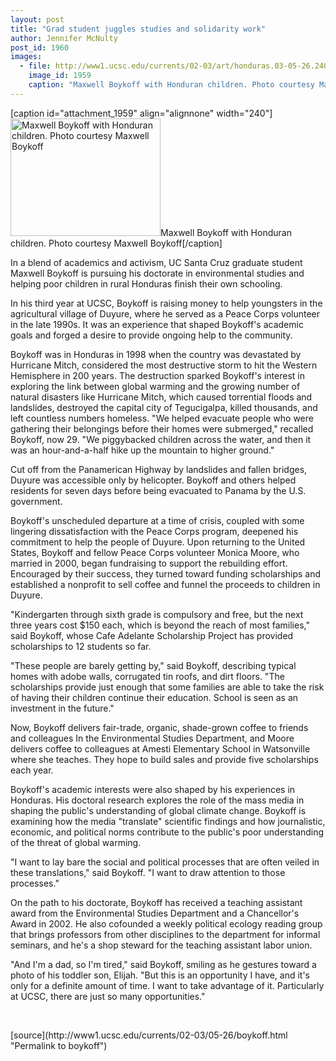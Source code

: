 ```yaml
---
layout: post
title: "Grad student juggles studies and solidarity work"
author: Jennifer McNulty
post_id: 1960
images:
  - file: http://www1.ucsc.edu/currents/02-03/art/honduras.03-05-26.240.jpg
    image_id: 1959
    caption: "Maxwell Boykoff with Honduran children. Photo courtesy Maxwell Boykoff"
---
```


[caption id="attachment_1959" align="alignnone" width="240"]<a href="http://localhost/mysite/wp-content/uploads/2003/05/honduras.03-05-26.240.jpg"><img class="size-full wp-image-1959" src="http://localhost/mysite/wp-content/uploads/2003/05/honduras.03-05-26.240.jpg" alt="Maxwell Boykoff with Honduran children. Photo courtesy Maxwell Boykoff" width="240" height="188" /></a>Maxwell Boykoff with Honduran children. Photo courtesy Maxwell Boykoff[/caption]
<p>
  In a blend of academics and activism, UC Santa Cruz graduate student Maxwell Boykoff is pursuing his doctorate in environmental studies and helping poor children in rural Honduras finish their own schooling.
</p>
<p>
  In his third year at UCSC, Boykoff is raising money to help youngsters in the agricultural village of Duyure, where he served as a Peace Corps volunteer in the late 1990s. It was an experience that shaped Boykoff's academic goals and forged a desire to provide ongoing help to the community.
</p>
<p>
  Boykoff was in Honduras in 1998 when the country was devastated by Hurricane Mitch, considered the most destructive storm to hit the Western Hemisphere in 200 years. The destruction sparked Boykoff's interest in exploring the link between global warming and the growing number of natural disasters like Hurricane Mitch, which caused torrential floods and landslides, destroyed the capital city of Tegucigalpa, killed thousands, and left countless numbers homeless. "We helped evacuate people who were gathering their belongings before their homes were submerged," recalled Boykoff, now 29. "We piggybacked children across the water, and then it was an hour-and-a-half hike up the mountain to higher ground."
</p>
<p>
  Cut off from the Panamerican Highway by landslides and fallen bridges, Duyure was accessible only by helicopter. Boykoff and others helped residents for seven days before being evacuated to Panama by the U.S. government.
</p>
<p>
  Boykoff's unscheduled departure at a time of crisis, coupled with some lingering dissatisfaction with the Peace Corps program, deepened his commitment to help the people of Duyure. Upon returning to the United States, Boykoff and fellow Peace Corps volunteer Monica Moore, who married in 2000, began fundraising to support the rebuilding effort. Encouraged by their success, they turned toward funding scholarships and established a nonprofit to sell coffee and funnel the proceeds to children in Duyure.
</p>
<p>
  "Kindergarten through sixth grade is compulsory and free, but the next three years cost $150 each, which is beyond the reach of most families," said Boykoff, whose Cafe Adelante Scholarship Project has provided scholarships to 12 students so far.
</p>
<p>
  "These people are barely getting by," said Boykoff, describing typical homes with adobe walls, corrugated tin roofs, and dirt floors. "The scholarships provide just enough that some families are able to take the risk of having their children continue their education. School is seen as an investment in the future."
</p>
<p>
  Now, Boykoff delivers fair-trade, organic, shade-grown coffee to friends and colleagues In the Environmental Studies Department, and Moore delivers coffee to colleagues at Amesti Elementary School in Watsonville where she teaches. They hope to build sales and provide five scholarships each year.
</p>
<p>
  Boykoff's academic interests were also shaped by his experiences in Honduras. His doctoral research explores the role of the mass media in shaping the public's understanding of global climate change. Boykoff is examining how the media "translate" scientific findings and how journalistic, economic, and political norms contribute to the public's poor understanding of the threat of global warming.
</p>
<p>
  "I want to lay bare the social and political processes that are often veiled in these translations," said Boykoff. "I want to draw attention to those processes."
</p>
<p>
  On the path to his doctorate, Boykoff has received a teaching assistant award from the Environmental Studies Department and a Chancellor's Award in 2002. He also cofounded a weekly political ecology reading group that brings professors from other disciplines to the department for informal seminars, and he's a shop steward for the teaching assistant labor union.
</p>
<p>
  "And I'm a dad, so I'm tired," said Boykoff, smiling as he gestures toward a photo of his toddler son, Elijah. "But this is an opportunity I have, and it's only for a definite amount of time. I want to take advantage of it. Particularly at UCSC, there are just so many opportunities." <i><br></i>
</p>
<p>
  <br>

</p>
<p>

</p>
[source](http://www1.ucsc.edu/currents/02-03/05-26/boykoff.html "Permalink to boykoff")
